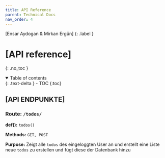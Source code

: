 ```yaml
---
title: API Reference
parent: Technical Docs
nav_order: 4
---
```


[Ensar Aydogan & Mirkan Ergün]
{: .label }

# [API reference]
{: .no_toc }

<details open markdown="block">
  <summary>
    Table of contents
  </summary>
  {: .text-delta }
- TOC
{:toc}
</details>

## [API ENDPUNKTE]

### **Route:** `/todos/`

**def():** `todos()`

**Methods:** `GET, POST`

**Purpose:** Zeigt alle `todos` des eingeloggten User an und erstellt eine Liste neue `todos` zu erstellen und fügt diese der Datenbank hinzu



